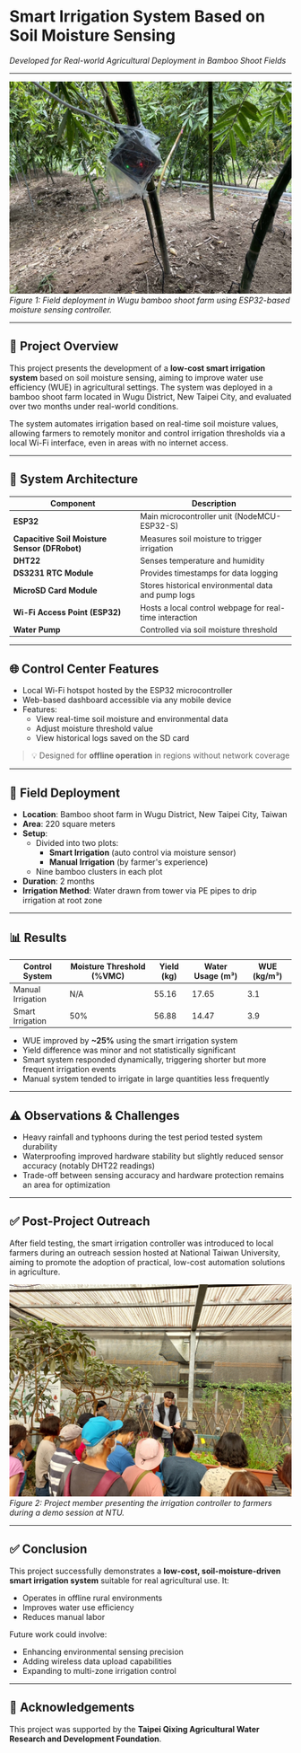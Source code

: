 # Smart Irrigation System Based on Soil Moisture Sensing  
_Developed for Real-world Agricultural Deployment in Bamboo Shoot Fields_

---

![Field Deployment](docs/筍田現場照.jpg)  
*Figure 1: Field deployment in Wugu bamboo shoot farm using ESP32-based moisture sensing controller.*

---

## 🌱 Project Overview

This project presents the development of a **low-cost smart irrigation system** based on soil moisture sensing, aiming to improve water use efficiency (WUE) in agricultural settings. The system was deployed in a bamboo shoot farm located in Wugu District, New Taipei City, and evaluated over two months under real-world conditions.

The system automates irrigation based on real-time soil moisture values, allowing farmers to remotely monitor and control irrigation thresholds via a local Wi-Fi interface, even in areas with no internet access.

---

## 🔧 System Architecture

| Component                     | Description                                               |
|------------------------------|-----------------------------------------------------------|
| **ESP32**                    | Main microcontroller unit (NodeMCU-ESP32-S)               |
| **Capacitive Soil Moisture Sensor (DFRobot)** | Measures soil moisture to trigger irrigation |
| **DHT22**                    | Senses temperature and humidity                          |
| **DS3231 RTC Module**        | Provides timestamps for data logging                     |
| **MicroSD Card Module**      | Stores historical environmental data and pump logs       |
| **Wi-Fi Access Point (ESP32)** | Hosts a local control webpage for real-time interaction |
| **Water Pump**               | Controlled via soil moisture threshold                   |

---

## 🌐 Control Center Features

- Local Wi-Fi hotspot hosted by the ESP32 microcontroller
- Web-based dashboard accessible via any mobile device
- Features:
  - View real-time soil moisture and environmental data
  - Adjust moisture threshold value
  - View historical logs saved on the SD card

> 💡 Designed for **offline operation** in regions without network coverage

---

## 🧪 Field Deployment

- **Location**: Bamboo shoot farm in Wugu District, New Taipei City, Taiwan  
- **Area**: 220 square meters  
- **Setup**:
  - Divided into two plots:
    - **Smart Irrigation** (auto control via moisture sensor)
    - **Manual Irrigation** (by farmer's experience)
  - Nine bamboo clusters in each plot
- **Duration**: 2 months  
- **Irrigation Method**: Water drawn from tower via PE pipes to drip irrigation at root zone

---

## 📊 Results

| Control System     | Moisture Threshold (%VMC) | Yield (kg) | Water Usage (m³) | WUE (kg/m³) |
|--------------------|----------------------------|------------|------------------|-------------|
| Manual Irrigation  | N/A                        | 55.16      | 17.65            | 3.1         |
| Smart Irrigation   | 50%                        | 56.88      | 14.47            | 3.9         |

- WUE improved by **~25%** using the smart irrigation system
- Yield difference was minor and not statistically significant
- Smart system responded dynamically, triggering shorter but more frequent irrigation events
- Manual system tended to irrigate in large quantities less frequently

---

## ⚠️ Observations & Challenges

- Heavy rainfall and typhoons during the test period tested system durability
- Waterproofing improved hardware stability but slightly reduced sensor accuracy (notably DHT22 readings)
- Trade-off between sensing accuracy and hardware protection remains an area for optimization

---

## ✅ Post-Project Outreach

After field testing, the smart irrigation controller was introduced to local farmers during an outreach session hosted at National Taiwan University, aiming to promote the adoption of practical, low-cost automation solutions in agriculture.

![Community Workshop](docs/推廣活動照.jpg)  
*Figure 2: Project member presenting the irrigation controller to farmers during a demo session at NTU.*

---

## ✅ Conclusion

This project successfully demonstrates a **low-cost, soil-moisture-driven smart irrigation system** suitable for real agricultural use. It:
- Operates in offline rural environments
- Improves water use efficiency
- Reduces manual labor

Future work could involve:
- Enhancing environmental sensing precision
- Adding wireless data upload capabilities
- Expanding to multi-zone irrigation control

---

## 🤝 Acknowledgements

This project was supported by the **Taipei Qixing Agricultural Water Research and Development Foundation**.
